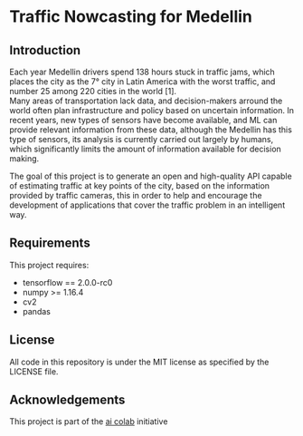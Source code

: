 # Traffic Nowcasting for Medellin
## Introduction
Each year Medellin drivers spend 138 hours stuck in traffic jams, which places the city as the 7° city in Latin America with the worst traffic, and number 25 among 220 cities in the world [1].<br>
Many areas of transportation lack data, and decision-makers arround the world often plan infrastructure and policy based on uncertain information. In recent years, new types of sensors have become available, and ML can provide relevant information from these data, although the Medellin has this type of sensors, its analysis is currently carried out largely by humans, which significantly limits the amount of information available for decision making.

The goal of this project is to generate an open and high-quality API capable of estimating traffic at key points of the city, based on the information provided by traffic cameras, this in order to help and encourage the development of applications that cover the traffic problem in an intelligent way.

## Requirements
This project requires:
* tensorflow == 2.0.0-rc0
* numpy >= 1.16.4
* cv2
* pandas

## License
All code in this repository is under the MIT license as specified by the LICENSE file.

## Acknowledgements
This project is part of the [ai colab](https://sites.google.com/view/aicolab/home) initiative

